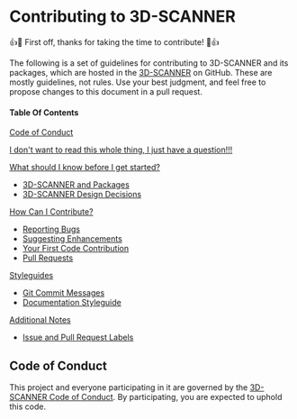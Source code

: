 # Contributing to 3D-SCANNER

:+1::tada: First off, thanks for taking the time to contribute! :tada::+1:

The following is a set of guidelines for contributing to 3D-SCANNER and its packages, which are hosted in the [3D-SCANNER](https://github.com/animeshsrivastava24/3D-SCANNER-IITB) on GitHub. These are mostly guidelines, not rules. Use your best judgment, and feel free to propose changes to this document in a pull request.
#### Table Of Contents

[Code of Conduct](#code-of-conduct)

[I don't want to read this whole thing, I just have a question!!!](#i-dont-want-to-read-this-whole-thing-i-just-have-a-question)

[What should I know before I get started?](#what-should-i-know-before-i-get-started)
  * [3D-SCANNER and Packages](#3D-SCANNER-and-packages)
  * [3D-SCANNER Design Decisions](#3D-SCANNER-decisions)

[How Can I Contribute?](#how-can-i-contribute)
  * [Reporting Bugs](#reporting-bugs)
  * [Suggesting Enhancements](#suggesting-enhancements)
  * [Your First Code Contribution](#your-first-code-contribution)
  * [Pull Requests](#pull-requests)

[Styleguides](#styleguides)
  * [Git Commit Messages](#git-commit-messages)
  * [Documentation Styleguide](#documentation-styleguide)

[Additional Notes](#additional-notes)
  * [Issue and Pull Request Labels](#issue-and-pull-request-labels)
## Code of Conduct

This project and everyone participating in it are governed by the [3D-SCANNER Code of Conduct](CODE_OF_CONDUCT.md). By participating, you are expected to uphold this code.
